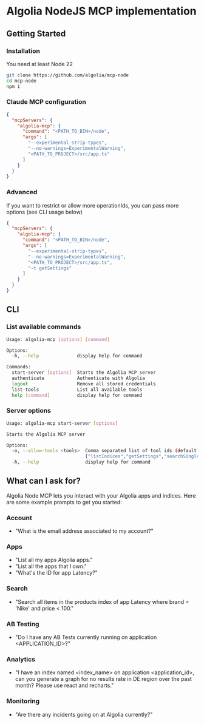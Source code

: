 # Algolia NodeJS MCP implementation

## Getting Started

### Installation

You need at least Node 22

```sh
git clone https://github.com/algolia/mcp-node
cd mcp-node
npm i
```

### Claude MCP configuration

```json
{
  "mcpServers": {
    "algolia-mcp": {
      "command": "<PATH_TO_BIN>/node",
      "args": [
        "--experimental-strip-types",
        "--no-warnings=ExperimentalWarning",
        "<PATH_TO_PROJECT>/src/app.ts"
      ]
    }
  }
}
```

### Advanced

If you want to restrict or allow more operationIds, you can pass more options (see CLI usage below)

```json
{
  "mcpServers": {
    "algolia-mcp": {
      "command": "<PATH_TO_BIN>/node",
      "args": [
        "--experimental-strip-types",
        "--no-warnings=ExperimentalWarning",
        "<PATH_TO_PROJECT>/src/app.ts",
        "-t getSettings"
      ]
    }
  }
}
```

## CLI

### List available commands

```sh
Usage: algolia-mcp [options] [command]

Options:
  -h, --help              display help for command

Commands:
  start-server [options]  Starts the Algolia MCP server
  authenticate            Authenticate with Algolia
  logout                  Remove all stored credentials
  list-tools              List all available tools
  help [command]          display help for command
```

### Server options

```sh
Usage: algolia-mcp start-server [options]

Starts the Algolia MCP server

Options:
  -o, --allow-tools <tools>  Comma separated list of tool ids (default:
                             ["listIndices","getSettings","searchSingleIndex","getTopSearches","getTopHits","getNoResultsRate"])
  -h, --help                 display help for command
```

## What can I ask for?

Algolia Node MCP lets you interact with your Algolia apps and indices. Here are some example prompts to get you started:

### Account

- "What is the email address associated to my account?"

### Apps

- "List all my apps Algolia apps."
- "List all the apps that I own."
- "What's the ID for app Latency?"

### Search

- "Search all items in the products index of app Latency where brand = 'Nike' and price < 100."

### AB Testing

- "Do I have any AB Tests currently running on application <APPLICATION_ID>?"

### Analytics

- "I have an index named <index_name> on application <application_id>, can you generate a graph for no results rate in DE region over the past month? Please use react and recharts."

### Monitoring

- "Are there any incidents going on at Algolia currently?"
